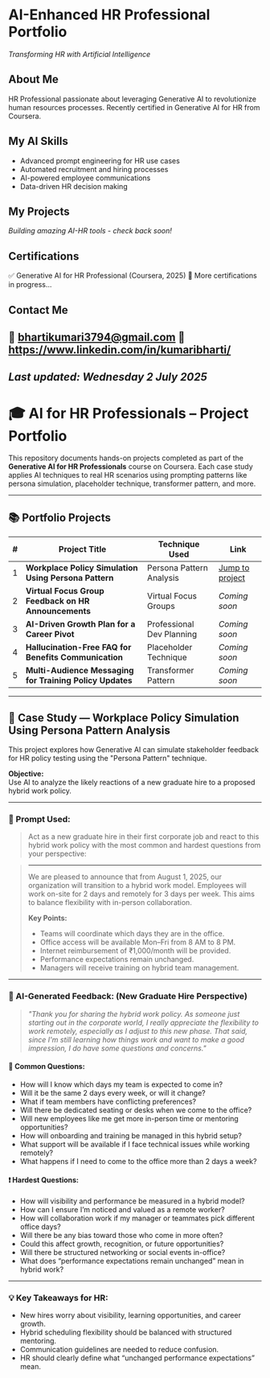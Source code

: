 # AI-Enhanced HR Professional Portfolio
*Transforming HR with Artificial Intelligence*

## About Me
HR Professional passionate about leveraging Generative AI to revolutionize human resources processes. Recently certified in Generative AI for HR from Coursera.

## My AI Skills
- Advanced prompt engineering for HR use cases
- Automated recruitment and hiring processes  
- AI-powered employee communications
- Data-driven HR decision making

## My Projects
*Building amazing AI-HR tools - check back soon!*

## Certifications
✅ Generative AI for HR Professional (Coursera, 2025)
🔄 More certifications in progress...

## Contact Me
📧 bhartikumari3794@gmail.com
💼 https://www.linkedin.com/in/kumaribharti/
---
*Last updated: Wednesday 2 July 2025*
---

# 🎓 AI for HR Professionals – Project Portfolio

This repository documents hands-on projects completed as part of the **Generative AI for HR Professionals** course on Coursera. Each case study applies AI techniques to real HR scenarios using prompting patterns like persona simulation, placeholder technique, transformer pattern, and more.

---

## 📚 Portfolio Projects

| # | Project Title | Technique Used | Link |
|---|---------------|----------------|------|
| 1 | **Workplace Policy Simulation Using Persona Pattern** | Persona Pattern Analysis | [Jump to project](#-case-study--workplace-policy-simulation-using-persona-pattern-analysis) |
| 2 | **Virtual Focus Group Feedback on HR Announcements** | Virtual Focus Groups | _Coming soon_ |
| 3 | **AI-Driven Growth Plan for a Career Pivot** | Professional Dev Planning | _Coming soon_ |
| 4 | **Hallucination-Free FAQ for Benefits Communication** | Placeholder Technique | _Coming soon_ |
| 5 | **Multi-Audience Messaging for Training Policy Updates** | Transformer Pattern | _Coming soon_ |

---
## 📁 Case Study — Workplace Policy Simulation Using Persona Pattern Analysis

This project explores how Generative AI can simulate stakeholder feedback for HR policy testing using the "Persona Pattern" technique.

**Objective:**  
Use AI to analyze the likely reactions of a new graduate hire to a proposed hybrid work policy.

---

### 📌 Prompt Used:
> Act as a new graduate hire in their first corporate job and react to this hybrid work policy with the most common and hardest questions from your perspective:

> ---
> We are pleased to announce that from August 1, 2025, our organization will transition to a hybrid work model. Employees will work on-site for 2 days and remotely for 3 days per week. This aims to balance flexibility with in-person collaboration.  
>
> **Key Points:**
> - Teams will coordinate which days they are in the office.  
> - Office access will be available Mon–Fri from 8 AM to 8 PM.  
> - Internet reimbursement of ₹1,000/month will be provided.  
> - Performance expectations remain unchanged.  
> - Managers will receive training on hybrid team management.

---

### 🧠 AI-Generated Feedback: (New Graduate Hire Perspective)

> *"Thank you for sharing the hybrid work policy. As someone just starting out in the corporate world, I really appreciate the flexibility to work remotely, especially as I adjust to this new phase. That said, since I'm still learning how things work and want to make a good impression, I do have some questions and concerns."*

#### 🔹 Common Questions:
- How will I know which days my team is expected to come in?
- Will it be the same 2 days every week, or will it change?
- What if team members have conflicting preferences?
- Will there be dedicated seating or desks when we come to the office?
- Will new employees like me get more in-person time or mentoring opportunities?
- How will onboarding and training be managed in this hybrid setup?
- What support will be available if I face technical issues while working remotely?
- What happens if I need to come to the office more than 2 days a week?

#### ❗ Hardest Questions:
- How will visibility and performance be measured in a hybrid model?
- How can I ensure I’m noticed and valued as a remote worker?
- How will collaboration work if my manager or teammates pick different office days?
- Will there be any bias toward those who come in more often?
- Could this affect growth, recognition, or future opportunities?
- Will there be structured networking or social events in-office?
- What does “performance expectations remain unchanged” mean in hybrid work?

---

### 💡 Key Takeaways for HR:
- New hires worry about visibility, learning opportunities, and career growth.
- Hybrid scheduling flexibility should be balanced with structured mentoring.
- Communication guidelines are needed to reduce confusion.
- HR should clearly define what “unchanged performance expectations” mean.
